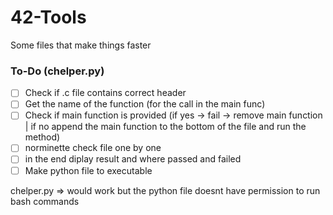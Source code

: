 # 42-Tools
Some files that make things faster

### To-Do (chelper.py)
- [ ] Check if .c file contains correct header
- [ ] Get the name of the function (for the call in the main func)
- [ ] Check if main function is provided (if yes -> fail -> remove main function | if no append the main function to the bottom of the file and run the method)
- [ ] norminette check file one by one
- [ ] in the end diplay result and where passed and failed
- [ ] Make python file to executable

chelper.py => would work but the python file doesnt have permission to run bash commands
